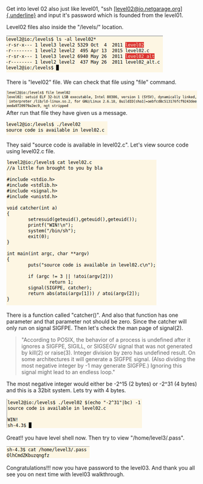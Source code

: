 Get into level 02 also just like level01, "ssh
[[level02\@io.netgarage.org]{.underline}](mailto:level02@io.netgarage.org) and input it's password which is founded from the level01.

Level02 files also inside the "/levels/" location.

![](Images/1.png)

There is "level02" file. We can check that file using "file" command.

![](Images/2.png)
After run that file they have given us a message.

![](Images/3.png)

They said "source code is available in level02.c". Let's view source
code using level02.c file.

![](Images/4.png)

There is a function called "catcher()". And also that function has one
parameter and that parameter not should be zero. Since the catcher will
only run on signal SIGFPE. Then let's check the man page of signal(2).

>"According to POSIX, the behavior of a process is undefined after it
ignores a SIGFPE, SIGILL, or SIGSEGV signal that was not generated by
kill(2) or raise(3). Integer division by zero has undefined result. On
some architectures it will generate a SIGFPE signal. (Also dividing the
most negative integer by -1 may generate SIGFPE.) Ignoring this signal
might lead to an endless loop."

The most negative integer would either be -2\^15 (2 bytes) or -2\^31 (4
bytes) and this is a 32bit system. Lets try with 4 bytes.

![](Images/5.png)

Great!! you have level shell now. Then try to view "/home/level3/.pass".

![](Images/6.png)

Congratulations!!! now you have password to the level03. And thank you
all see you on next time with level03 walkthrough.
